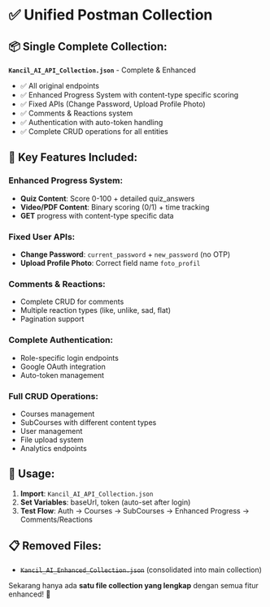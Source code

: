 # ✅ Unified Postman Collection

## 📦 Single Complete Collection:

**`Kancil_AI_API_Collection.json`** - Complete & Enhanced
- ✅ All original endpoints
- ✅ Enhanced Progress System with content-type specific scoring
- ✅ Fixed APIs (Change Password, Upload Profile Photo)  
- ✅ Comments & Reactions system
- ✅ Authentication with auto-token handling
- ✅ Complete CRUD operations for all entities

## 🎯 Key Features Included:

### **Enhanced Progress System:**
- **Quiz Content**: Score 0-100 + detailed quiz_answers
- **Video/PDF Content**: Binary scoring (0/1) + time tracking
- **GET** progress with content-type specific data

### **Fixed User APIs:**
- **Change Password**: `current_password` + `new_password` (no OTP)
- **Upload Profile Photo**: Correct field name `foto_profil`

### **Comments & Reactions:**
- Complete CRUD for comments
- Multiple reaction types (like, unlike, sad, flat)
- Pagination support

### **Complete Authentication:**
- Role-specific login endpoints
- Google OAuth integration
- Auto-token management

### **Full CRUD Operations:**
- Courses management
- SubCourses with different content types
- User management
- File upload system
- Analytics endpoints

## 🚀 Usage:

1. **Import**: `Kancil_AI_API_Collection.json`
2. **Set Variables**: baseUrl, token (auto-set after login)
3. **Test Flow**: Auth → Courses → SubCourses → Enhanced Progress → Comments/Reactions

## 📋 Removed Files:

- ~~`Kancil_AI_Enhanced_Collection.json`~~ (consolidated into main collection)

Sekarang hanya ada **satu file collection yang lengkap** dengan semua fitur enhanced! 🎉